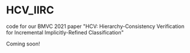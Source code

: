 # HCV_IIRC
 code for our BMVC 2021 paper "HCV: Hierarchy-Consistency Verification for Incremental Implicitly-Refined Classification"

Coming soon!